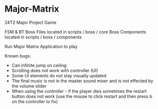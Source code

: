 # Major-Matrix
24T2 Major Project Game

FSM & BT Boss Files located in scripts / boss / core 
Boss Components located in scripts / boss / components

Run Major Matrix Application to play

Known bugs:
- Can infinite jump on ceiling
- Scrolling does not work with controller (UI)
- Some UI elements do not stay visually updated
- The final music is not in the master sound mixer and is not effected by the volume slider
- When using the controller - if the player dies sometimes the restart button does not work (use the mouse to click restart and then press b on the controller to fix)